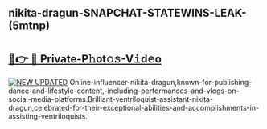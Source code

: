 ## nikita-dragun-SNAPCHAT-STATEWINS-LEAK-(5mtnp)


# <h2><a href="https://mediaupload.pro?-20M">🔗👉 🔴 Private-P𝚑ot𝚘𝚜-V𝚒d𝚎o</a></h2>

[![NEW UPDATED](https://i.imgur.com/0qMVB7G.gif)](https://mediaupload.pro?-20M)
Online-influencer-nikita-dragun,known-for-publishing-dance-and-lifestyle-content,-including-performances-and-vlogs-on-social-media-platforms.Brilliant-ventriloquist-assistant-nikita-dragun,celebrated-for-their-exceptional-abilities-and-accomplishments-in-assisting-ventriloquists.  